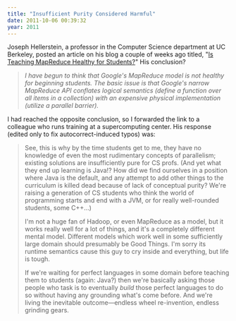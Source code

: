 ```yaml
---
title: "Insufficient Purity Considered Harmful"
date: 2011-10-06 00:39:32
year: 2011
---
```

Joseph Hellerstein, a professor in the Computer Science department at UC Berkeley, posted an article on his blog a couple of weeks ago titled, "<a href="http://databeta.wordpress.com/2011/09/15/is-teaching-mapreduce-healthy-for-students/">Is Teaching MapReduce Healthy for Students?</a>" His conclusion?
<blockquote><em>I have begun to think that Google's MapReduce model is not healthy for beginning students. The basic issue is that Google's narrow MapReduce API conflates logical semantics (define a function over all items in a collection) with an expensive physical implementation (utilize a parallel barrier).</em></blockquote>
I had reached the opposite conclusion, so I forwarded the link to a colleague who runs training at a supercomputing center. His response (edited only to fix autocorrect-induced typos) was:
<blockquote>See, this is why by the time students get to me, they have no knowledge of even the most rudimentary concepts of parallelism; existing solutions are insufficiently pure for CS profs. (And yet what they end up learning is Java!? How did we find ourselves in a position where Java is the default, and any attempt to add other things to the curriculum is killed dead because of lack of conceptual purity? We're raising a generation of CS students who think the world of programming starts and end with a JVM, or for really well-rounded students, some C++...)

I'm not a huge fan of Hadoop, or even MapReduce as a model, but it works really well for a lot of things, and it's a completely different mental model. Different models which work well in some sufficiently large domain should presumably be Good Things. I'm sorry its runtime semantics cause this guy to cry inside and everything, but life is tough.

If we're waiting for perfect languages in some domain before teaching them to students (again: Java?) then we're basically asking those people who task is to eventually <em>build</em> those perfect languages to do so without having any grounding what's come before. And we're living the inevitable outcome&mdash;endless wheel re-invention, endless grinding gears.</blockquote>
